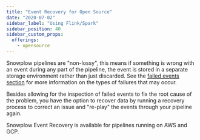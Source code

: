 ```yaml
---
title: "Event Recovery for Open Source"
date: "2020-07-02"
sidebar_label: "Using Flink/Spark"
sidebar_position: 40
sidebar_custom_props:
  offerings:
    - opensource
---
```


Snowplow pipelines are "non-lossy", this means if something is wrong with an event during any part of the pipeline, the event is stored in a separate storage environment rather than just discarded. See the [failed events section](/docs/managing-data-quality/understanding-failed-events/index.md) for more information on the types of failures that may occur.

Besides allowing for the inspection of failed events to fix the root cause of the problem, you have the option to recover data by running a recovery process to correct an issue and "re-play" the events through your pipeline again.

Snowplow Event Recovery is available for pipelines running on AWS and GCP.
